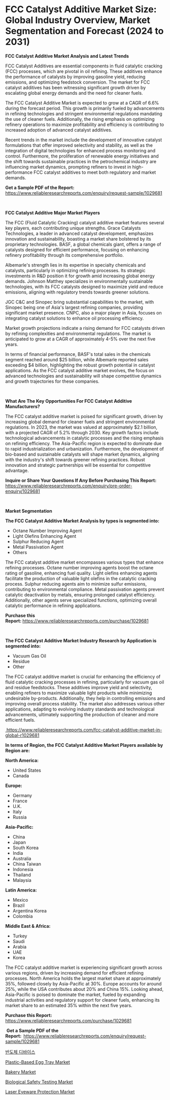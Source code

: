 <p><h1>FCC Catalyst Additive Market Size: Global Industry Overview, Market Segmentation and Forecast (2024 to 2031)</h1></p><p><strong>FCC Catalyst Additive Market Analysis and Latest Trends</strong></p>
<p><p>FCC Catalyst Additives are essential components in fluid catalytic cracking (FCC) processes, which are pivotal in oil refining. These additives enhance the performance of catalysts by improving gasoline yield, reducing emissions, and optimizing feedstock conversion. The market for FCC catalyst additives has been witnessing significant growth driven by escalating global energy demands and the need for cleaner fuels.</p><p>The FCC Catalyst Additive Market is expected to grow at a CAGR of 6.6% during the forecast period. This growth is primarily fueled by advancements in refining technologies and stringent environmental regulations mandating the use of cleaner fuels. Additionally, the rising emphasis on optimizing refinery operations to maximize profitability and efficiency is contributing to increased adoption of advanced catalyst additives.</p><p>Recent trends in the market include the development of innovative catalyst formulations that offer improved selectivity and stability, as well as the integration of digital technologies for enhanced process monitoring and control. Furthermore, the proliferation of renewable energy initiatives and the shift towards sustainable practices in the petrochemical industry are influencing market dynamics, prompting refiners to invest in high-performance FCC catalyst additives to meet both regulatory and market demands.</p></p>
<p><strong>Get a Sample PDF of the Report:&nbsp;</strong> <a href="https://www.reliableresearchreports.com/enquiry/request-sample/1029681">https://www.reliableresearchreports.com/enquiry/request-sample/1029681</a></p>
<p>&nbsp;</p>
<p><strong>FCC Catalyst Additive Major Market Players</strong></p>
<p><p>The FCC (Fluid Catalytic Cracking) catalyst additive market features several key players, each contributing unique strengths. Grace Catalysts Technologies, a leader in advanced catalyst development, emphasizes innovation and sustainability, boasting a market share bolstered by its proprietary technologies. BASF, a global chemicals giant, offers a range of catalysts designed for efficient performance, focusing on enhancing refinery profitability through its comprehensive portfolio. </p><p>Albemarle's strength lies in its expertise in specialty chemicals and catalysts, particularly in optimizing refining processes. Its strategic investments in R&D position it for growth amid increasing global energy demands. Johnson Matthey specializes in environmentally sustainable technologies, with its FCC catalysts designed to maximize yield and reduce emissions, aligning with regulatory trends towards greener solutions. </p><p>JGC C&C and Sinopec bring substantial capabilities to the market, with Sinopec being one of Asia's largest refining companies, providing significant market presence. CNPC, also a major player in Asia, focuses on integrating catalyst solutions to enhance oil processing efficiency. </p><p>Market growth projections indicate a rising demand for FCC catalysts driven by refining complexities and environmental regulations. The market is anticipated to grow at a CAGR of approximately 4-5% over the next five years. </p><p>In terms of financial performance, BASF's total sales in the chemicals segment reached around $25 billion, while Albemarle reported sales exceeding $4 billion, highlighting the robust growth potential in catalyst applications. As the FCC catalyst additive market evolves, the focus on advanced technologies and sustainability will shape competitive dynamics and growth trajectories for these companies.</p></p>
<p>&nbsp;</p>
<p><strong>What Are The Key Opportunities For FCC Catalyst Additive Manufacturers?</strong></p>
<p><p>The FCC catalyst additive market is poised for significant growth, driven by increasing global demand for cleaner fuels and stringent environmental regulations. In 2023, the market was valued at approximately $2.1 billion, with a projected CAGR of 5.2% through 2030. Key growth factors include technological advancements in catalytic processes and the rising emphasis on refining efficiency. The Asia-Pacific region is expected to dominate due to rapid industrialization and urbanization. Furthermore, the development of bio-based and sustainable catalysts will shape market dynamics, aligning with the industry's shift towards greener refining practices. Robust innovation and strategic partnerships will be essential for competitive advantage.</p></p>
<p><strong>Inquire or Share Your Questions If Any Before Purchasing This Report:</strong> <a href="https://www.reliableresearchreports.com/enquiry/pre-order-enquiry/1029681">https://www.reliableresearchreports.com/enquiry/pre-order-enquiry/1029681</a></p>
<p>&nbsp;</p>
<p><strong>Market Segmentation</strong></p>
<p><strong>The FCC Catalyst Additive Market Analysis by types is segmented into:</strong></p>
<p><ul><li>Octane Number Improving Agent</li><li>Light Olefins Enhancing Agent</li><li>Sulphur Reducing Agent</li><li>Metal Passivation Agent</li><li>Others</li></ul></p>
<p><p>The FCC catalyst additive market encompasses various types that enhance refining processes. Octane number improving agents boost the octane rating of gasoline, enhancing fuel quality. Light olefins enhancing agents facilitate the production of valuable light olefins in the catalytic cracking process. Sulphur reducing agents aim to minimize sulfur emissions, contributing to environmental compliance. Metal passivation agents prevent catalytic deactivation by metals, ensuring prolonged catalyst efficiency. Additionally, other agents serve specialized functions, optimizing overall catalytic performance in refining applications.</p></p>
<p><strong>Purchase this Report:&nbsp;</strong><a href="https://www.reliableresearchreports.com/purchase/1029681">https://www.reliableresearchreports.com/purchase/1029681</a></p>
<p>&nbsp;</p>
<p><strong>The FCC Catalyst Additive Market Industry Research by Application is segmented into:</strong></p>
<p><ul><li>Vacuum Gas Oil</li><li>Residue</li><li>Other</li></ul></p>
<p><p>The FCC catalyst additive market is crucial for enhancing the efficiency of fluid catalytic cracking processes in refining, particularly for vacuum gas oil and residue feedstocks. These additives improve yield and selectivity, enabling refiners to maximize valuable light products while minimizing undesirable by-products. Additionally, they help in controlling emissions and improving overall process stability. The market also addresses various other applications, adapting to evolving industry standards and technological advancements, ultimately supporting the production of cleaner and more efficient fuels.</p></p>
<p><a href="https://www.reliableresearchreports.com/fcc-catalyst-additive-market-in-global-r1029681">&nbsp;https://www.reliableresearchreports.com/fcc-catalyst-additive-market-in-global-r1029681</a></p>
<p><strong>In terms of Region, the FCC Catalyst Additive Market Players available by Region are:</strong></p>
<p>
    <p> <strong> North America: </strong>
        <ul>
            <li>United States</li>
            <li>Canada</li>
        </ul>
        </p> 
    <p> <strong> Europe: </strong>
        <ul>
            <li>Germany</li>
            <li>France</li>
            <li>U.K.</li>
            <li>Italy</li>
            <li>Russia</li>
        </ul>
        </p> 
    <p> <strong> Asia-Pacific: </strong>
        <ul>
            <li>China</li>
            <li>Japan</li>
            <li>South Korea</li>
            <li>India</li>
            <li>Australia</li>
            <li>China Taiwan</li>
            <li>Indonesia</li>
            <li>Thailand</li>
            <li>Malaysia</li>
        </ul>
        </p> 
    <p> <strong> Latin America: </strong>
        <ul>
            <li>Mexico</li>
            <li>Brazil</li>
            <li>Argentina Korea</li>
            <li>Colombia</li>
        </ul>
        </p> 
    <p> <strong> Middle East & Africa: </strong>
        <ul>
            <li>Turkey</li>
            <li>Saudi</li>
            <li>Arabia</li>
            <li>UAE</li>
            <li>Korea</li>
        </ul>
    </p>
    </p>
<p><p>The FCC catalyst additive market is experiencing significant growth across various regions, driven by increasing demand for efficient refining processes. North America holds the largest market share at approximately 35%, followed closely by Asia-Pacific at 30%. Europe accounts for around 25%, while the USA contributes about 20% and China 15%. Looking ahead, Asia-Pacific is poised to dominate the market, fueled by expanding industrial activities and regulatory support for cleaner fuels, enhancing its market share to an estimated 35% within the next five years.</p></p>
<p><strong>Purchase this Report: </strong><a href="https://www.reliableresearchreports.com/purchase/1029681">https://www.reliableresearchreports.com/purchase/1029681</a></p>
<p>&nbsp;<strong>Get a Sample PDF of the Report:&nbsp;&nbsp;</strong><a href="https://www.reliableresearchreports.com/enquiry/request-sample/1029681">https://www.reliableresearchreports.com/enquiry/request-sample/1029681</a></p>
<p><strong></strong></p>
<p><p><a href="https://medium.com/@sheldondtickinson9867/%EB%B0%98%EB%8F%84%EC%B2%B4-%EC%9E%A5%EC%B9%98-%EC%8B%9C%EC%9E%A5-%EA%B7%9C%EB%AA%A8-%EC%A0%90%EC%9C%A0%EC%9C%A8-%EA%B2%BD%EC%9F%81-%ED%99%98%EA%B2%BD-%EB%B0%8F-%ED%8A%B8%EB%A0%8C%EB%93%9C-%EB%B6%84%EC%84%9D-%EB%B3%B4%EA%B3%A0%EC%84%9C-%EC%9C%A0%ED%98%95%EB%B3%84-%EC%9D%91%EC%9A%A9-%EB%B6%84%EC%95%BC%EB%B3%84-%EC%9C%A0%ED%86%B5-%EC%B1%84%EB%84%90%EB%B3%84-%EA%B8%80%EB%A1%9C%EB%B2%8C-%EA%B8%B0%ED%9A%8C-%EB%B6%84%EC%84%9D-%EB%B0%8F-%EC%82%B0%EC%97%85-%EC%A0%84%EB%A7%9D-2024-2031-f71a909d21c3">반도체 디바이스</a></p><p><a href="https://medium.com/@willowbruen/global-market-pulse-trends-and-growth-analysis-in-plastic-based-egg-tray-market-forecasted-for-2e7f614dcb14">Plastic-Based Egg Tray Market</a></p><p><a href="https://www.linkedin.com/pulse/bakery-market-investigation-industry-evolution-forecast-till-2031-siltc?trackingId=RShukRkEQIyS%2F4%2FyzyscXg%3D%3D">Bakery Market</a></p><p><a href="https://www.linkedin.com/pulse/biological-safety-testing-market-outlook-share-analysis-growth-spcfc?trackingId=Ic%2FNY4EQTaW1Bj6XY%2F%2Bmow%3D%3D">Biological Safety Testing Market</a></p><p><a href="https://github.com/WillieWoodard/Market-Research-Report-List-6/blob/main/laser-eyeware-protection-market.md">Laser Eyeware Protection Market</a></p></p>